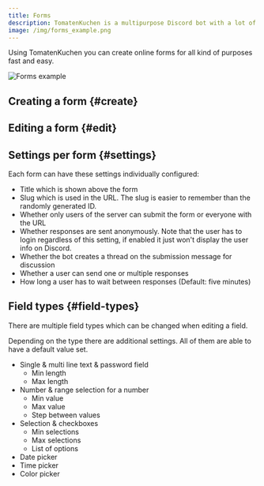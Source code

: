 ```yaml
---
title: Forms
description: TomatenKuchen is a multipurpose Discord bot with a lot of features. Using the online forms you can create for example ban appeals or staff applications.
image: /img/forms_example.png
---
```


Using TomatenKuchen you can create online forms for all kind of purposes fast and easy.

![Forms example](/img/forms_example.png)

## Creating a form {#create}

<Command slash="form add slug:URL slug title:Form title" message="form add <URL slug> <Form title>"></Command>

## Editing a form {#edit}

<Command slash="form edit id:ID or URL slug" message="form edit <ID or URL slug>"></Command>

## Settings per form {#settings}

Each form can have these settings individually configured:
- Title which is shown above the form
- Slug which is used in the URL. The slug is easier to remember than the randomly generated ID.
- Whether only users of the server can submit the form or everyone with the URL
- Whether responses are sent anonymously. Note that the user has to login regardless of this setting, if enabled it just won't display the user info on Discord.
- Whether the bot creates a thread on the submission message for discussion
- Whether a user can send one or multiple responses
- How long a user has to wait between responses (Default: five minutes)

## Field types {#field-types}

There are multiple field types which can be changed when editing a field.

Depending on the type there are additional settings.
All of them are able to have a default value set.

- Single & multi line text & password field
	- Min length
	- Max length
- Number & range selection for a number
	- Min value
	- Max value
	- Step between values
- Selection & checkboxes
	- Min selections
	- Max selections
	- List of options
- Date picker
- Time picker
- Color picker
